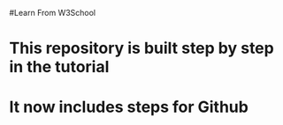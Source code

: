 #Learn From W3School

# This repository is built step by step in the tutorial

# It now includes steps for Github
